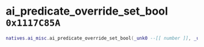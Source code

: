 # ai_predicate_override_set_bool `0x1117C85A`

```lua
natives.ai_misc.ai_predicate_override_set_bool(_unk0 --[[ number ]], _unk1 --[[ number ]], _unk2 --[[ number ]])
```